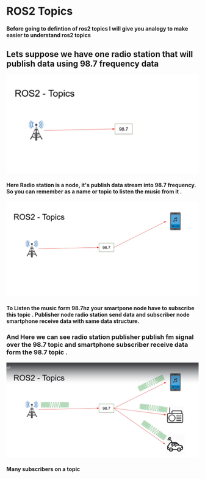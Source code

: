 # ROS2 Topics 
#### Before going to defintion of ros2 topics I will give you analogy to make easier to understand ros2 topics 

## Lets suppose we have one radio station that will publish data using 98.7 frequency data 

![Alt text](image.png)
####  Here Radio station is a node, it's publish data stream into 98.7 frequency. So you can remember as a name or topic to listen the music from it .

![Alt text](image-1.png)
#### To Listen the music form 98.7hz your smartpone node have to subscribe this topic . Publisher node  radio station send data and subscriber node smartphone receive data with same  data structure.
### And Here we can see radio station publisher publish fm signal over the 98.7 topic and smartphone subscriber receive data form the 98.7 topic .

![Alt text](image-2.png)
#### Many subscribers on a topic 
